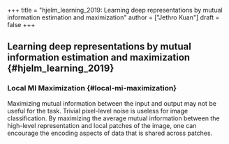 +++
title = "hjelm_learning_2019: Learning deep representations by mutual information estimation and maximization"
author = ["Jethro Kuan"]
draft = false
+++

## Learning deep representations by mutual information estimation and maximization {#hjelm_learning_2019}

### Local MI Maximization {#local-mi-maximization}

Maximizing mutual information between the input and output may not be useful for the task. Trivial pixel-level noise is useless for image classification. By maximizing the average mutual information between the high-level representation and local patches of the image, one can encourage the encoding aspects of data that is shared across patches.
